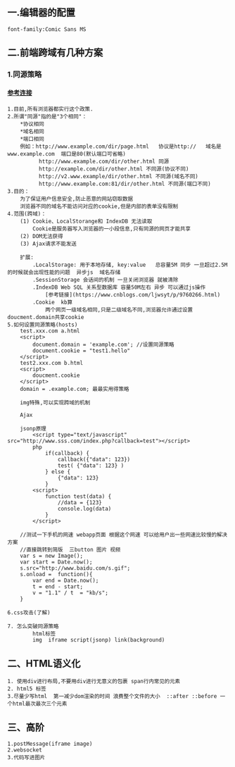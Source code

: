 ##  一.编辑器的配置  
    font-family:Comic Sans MS  
## 二.前端跨域有几种方案  
### 1.同源策略  
#### [参考连接](http://www.ruanyifeng.com/blog/2016/04/same-origin-policy.html)  
    1.目前,所有浏览器都实行这个政策.   
    2.所谓"同源"指的是"3个相同"：  
        *协议相同  
        *域名相同  
        *端口相同  
        例如：http://www.example.com/dir/page.html   协议是http://   域名是www.example.com  端口是80(默认端口可省略)  
              http://www.example.com/dir/other.html 同源  
              http://example.com/dir/other.html 不同源(协议不同)  
              http://v2.www.example/dir/other.html 不同源(域名不同)
              http://www.example.com:81/dir/other.html 不同源(端口不同)  
    3.目的：  
        为了保证用户信息安全,防止恶意的网站窃取数据  
        浏览器不同的域名不能访问对应的cookie,但是内部的表单没有限制  
    4.范围(跨域)：  
        (1) Cookie、LocalStorange和 IndexDB 无法读取  
            Cookie是服务器写入浏览器的一小段信息,只有同源的网页才能共享  
        (2) DOM无法获得  
        (3) Ajax请求不能发送  
        
        扩展:  
            .LocalStorage: 用于本地存储, key:value   总容量5M 同步 一旦超过2.5M的时候就会出现性能的问题  异步js  域名存储  
            .SessionStorage 会话间的机制 一旦关闭浏览器 就被清除  
            .IndexDB Web SQL 关系型数据库 容量50M左右 异步 可以通过js操作  
                [参考链接](https://www.cnblogs.com/ljwsyt/p/9760266.html) 
            .Cookie  kb算  
                两个网页一级域名相同,只是二级域名不同,浏览器允许通过设置doucment.domain共享cookie
    5.如何设置同源策略(hosts)
        test.xxx.com a.html
        <script>
            document.domain = 'example.com'; //设置同源策略
            document.cookie = "test1.hello"
        </script>
        test2.xxx.com b.html
        <script>
            doucment.cookie
        </script>
        domain = .example.com; 最最实用得策略

        img特殊,可以实现跨域的机制

        Ajax

        jsonp原理
            <script type="text/javascript" src="http://www.sss.com/index.php?callback=test"></script>
            php
                if(callback) {
                    callback({"data": 123})
                    test( {"data": 123} )
                } else {
                    {"data": 123}
                }
            <script>
                function test(data) {
                    //data = {123}
                    console.log(data)
                }
            </script>

        //测试一下手机的网速 webapp页面 根据这个网速 可以给用户出一些网速比较慢的解决方案
        //直接跳转到简版  三button 图片 视频
        var s = new Image();
        var start = Date.now();
        s.src="http://www.baidu.com/s.gif";
        s.onload =  function(){
            var end = Date.now();
            t = end - start;
            v = "1.1" / t  = "kb/s"; 
        }
    
    6.css攻击(了解)

    7. 怎么突破同源策略
            html标签
            img  iframe script(jsonp) link(background)

## 二、HTML语义化
    1. 使用div进行布局,不要用div进行无意义的包裹 span行内常见的元素
    2. html5 标签
    3.尽量少写html  第一减少dom渲染的时间 浪费整个文件的大小  ::after ::before 一个html最次最次三个元素 

## 三、高阶  
    1.postMessage(iframe image) 
    2.websocket
    3.代码写进图片